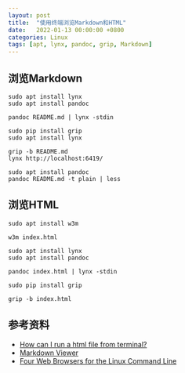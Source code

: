 ```yaml
---
layout: post
title:  "使用终端浏览Markdown和HTML"
date:   2022-01-13 00:00:00 +0800
categories: Linux
tags: [apt, lynx, pandoc, grip, Markdown]
---
```


## 浏览Markdown
```shell
sudo apt install lynx
sudo apt install pandoc

pandoc README.md | lynx -stdin
```

```shell
sudo pip install grip
sudo apt install lynx

grip -b README.md
lynx http://localhost:6419/
```

```shell
sudo apt install pandoc
pandoc README.md -t plain | less
```

## 浏览HTML
```shell
sudo apt install w3m

w3m index.html
```

```shell
sudo apt install lynx
sudo apt install pandoc

pandoc index.html | lynx -stdin
```

```shell
sudo pip install grip

grip -b index.html
```

## 参考资料
* [How can I run a html file from terminal?](https://stackoverflow.com/questions/27760105/how-can-i-run-a-html-file-from-terminal)
* [Markdown Viewer](https://unix.stackexchange.com/questions/4140/markdown-viewer)
* [Four Web Browsers for the Linux Command Line](https://vitux.com/four-web-browsers-for-the-linux-command-line/)
